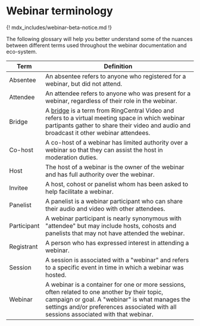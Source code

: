 # Webinar terminology

{! mdx_includes/webinar-beta-notice.md !}

The following glossary will help you better understand some of the nuances between different terms used throughout the webinar documentation and eco-system. 

| Term        | Definition                                                                                                                                      |
|-------------|-------------------------------------------------------------------------------------------------------------------------------------------------|
| Absentee    | An absentee refers to anyone who registered for a webinar, but did not attend.                                            |
| Attendee    | An attendee refers to anyone who was present for a webinar, regardless of their role in the webinar.                                            |
| Bridge      | A [bridge](../../video/api/create-meetings/) is a term from RingCentral Video and refers to a virtual meeting space in which webinar partipants gather to share their video and audio and broadcast it other webinar attendees.                                                                                         |
| Co-host     | A co-host of a webinar has limited authority over a webinar so that they can assist the host in moderation duties.                              |
| Host        | The host of a webinar is the owner of the webinar and has full authority over the webinar.                                                      |
| Invitee     | A host, cohost or panelist whom has been asked to help facilitate a webinar.                                                                    |
| Panelist    | A panelist is a webinar participant who can share their audio and video with other attendees.                                                   |
| Participant | A webinar participant is nearly synonymous with "attendee" but may include hosts, cohosts and panelists that may not have attended the webinar. |
| Registrant  | A person who has expressed interest in attending a webinar.                                                                                     |
| Session     | A session is associated with a "webinar" and refers to a specific event in time in which a webinar was hosted.                                  |
| Webinar     | A webinar is a container for one or more sessions, often related to one another by their topic, campaign or goal. A "webinar" is what manages the settings and/or preferences associated with all sessions associated with that webinar. 
